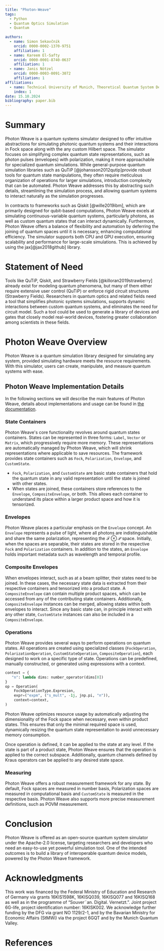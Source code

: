 ```yaml
---
title: "Photon-Weave"
tags:
  - Python
  - Quantum Optics Simulation
  - Quantum
  
authors:
  - name: Simon Sekavčnik
    orcid: 0000-0002-1370-9751
    affiliation: 1
  - name: Kareem El-Safty
    orcid: 0000-0001-8740-0637
    affiliation: 1
  - name: Janis Nötzel
    orcid: 0000-0003-0091-3072
    affiliation: 1
affiliations:
  - name: Technical University of Munich, Theoretical Quantum System Design, Munich, Germany
    index: 1
date: 15.10.2024
bibliography: paper.bib
---
```


# Summary
Photon Weave is a quantum systems simulator designed to offer intuitive abstractions for simulating photonic quantum systems and their interactions in Fock space along with the any custom Hilbert space. The simulator focuses on simplifying complex quantum state representations, such as photon pulses (envelopes) with polarization, making it more approachable for specialized quantum simulations. While general-purpose quantum simulation libraries such as QuTiP [@johansson2012qutip]provide robust tools for quantum state manipulations, they often require meticulous organization of operations for larger simulations, introduction complexity that can be automated. Photon Weave addresses this by abstracting such details, streamlining the simulation process, and allowing quantum systems to interact naturally as the simulation progresses.

In contracts to frameworks such as Qiskit [@wille2019ibm], which are primarily designed for qubit-based computations, Photon Weave excels at simulating continuous-variable quantum systems, particularly photons, as well as custom quantum states that can interact dynamically. Furthermore, Photon Weave offers a balance of flexibility and automation by deferring the joining of quantum spaces until it is necessary, enhancing computational efficiency. The simulator supports both CPU and GPU execution, ensuring scalability and performance for large-scale simulations. This is achieved by using the jax[@jax2018github] library.

# Statement of Need
Tools like QuTiP, Qiskit, and Strawberry Fields [@killoran2019strawberry] already exist for modeling quantum phenomena, but many of them either require extensive user control (QuTiP) or enforce rigid circuit structures (Strawberry Fields). Researchers in quantum optics and related fields need a tool that simplifies photonic systems simulations, supports dynamic interactions between custom quantum systems, and eliminates the need for circuit model. Such a tool could be used to generate a library of devices and gates that closely model real-world devices, fostering greater collaboration among scientists in these fields.

# Photon Weave Overview
Photon Weave is a quantum simulation library designed for simulating any system, provided simulating hardware meets the resource requirements. With this simulator, users can create, manipulate, and measure quantum systems with ease.

## Photon Weave Implementation Details
In the following sections we will describe the main features of Photon Weave, details about implementations and usage can be found in [the documentation](https://photon-weave.readthedocs.io).

### State Containers
Photon Weave's core functionality revolves around quantum states containers. States can be represented in three forms: `Label`, `Vector` or `Matrix`, which progressively require more memory. These representations are automatically managed by Photon Weave, which will shrink representations where applicable to save resources. The framework provides state containers such as `Fock`, `Polarization`, `Envelope`, and `CustomState`.
- `Fock`, `Polarization`, and `CustomState` are basic state containers that hold the quantum state in any valid representation until the state is joined with other states.
- When states are joined, these containers store references to the `Envelope`, `CompositeEnvelope`, or both. This allows each container to understand its place within a larger product space and how it is tensorized.

### Envelopes
Photon Weave places a particular emphasis on the `Envelope` concept. An `Envelope` represents a pulse of light, where all photons are indistinguishable and share the same polarization, representing the $\mathcal{F}\otimes\mathcal{P}$ space. Initially, when the spaces are separable, their states are stored in the respective `Fock` and `Polarization` containers. In addition to the states, an `Envelope` holds important metadata such as wavelength and temporal profile.


### Composite Envelopes
When envelopes interact, such as at a beam splitter, their states need to be joined. In these cases, the necessary state data is extracted from their respective containers and tensorized into a product state. A `CompositeEnvelope` can contain multiple product spaces, which can be accessed from any of the contributing state containers. Additionally, `CompositeEnvelope` instances can be merged, allowing states within both envelopes to interact. Since any basic state can, in principle interact with any other state, `CustomState` instances can also be included in a `CompositeEnvelope`.

### Operations
Photon Weave provides several ways to perform operations on quantum states. All operations are created using specialized classes (`FockOperation`, `PolarizationOperation`, `CustomStateOperation`, `CompositeOperation`), each designed to work on a specific type of state. Operations can be predefined, manually constructed, or generated using expressions with a context.

```python
context = {
   "n": lambda dims: number_operator(dims[0])
}
op = Operation(
    FockOperationType.Expresion,
    expr=("expm", ("s_mult", -1j, jnp.pi, "n")),
    context=context,
)
```
Photon Weave optimizes resource usage by automatically adjusting the dimensionality of the Fock space when necessary, even within product states. This ensures that only the minimal required space is used, dynamically resizing the quantum state representation to avoid unnecessary memory consumption.

Once operation is defined, it can be applied to the state at any level. If the state is part of a product state, Photon Weave ensures that the operation is applied to the correct subspace. Additionally, quantum channels defined by Kraus operators can be applied to any desired state space.

### Measuring
Photon Weave offers a robust measurement framework for any state. By default, Fock spaces are measured in number basis, Polarization spaces are measured in computational basis and `CustomState` is measured in the respective basis. Photon Weave also supports more precise measurement definitions, such as POVM measurement.

# Conclusion
Photon Weave is offered as an open-source quantum system simulator under the Apache-2.0 license, targeting researchers and developers who need an easy-to-use yet powerful simulation tool. One of the intended outcomes is to build a library of interoperable quantum device models, powered by the Photon Weave framework.

# Acknowledgments
This work was financed by the Federal Ministry of Education and Research of Germany via grants 16KIS1598K,
16KISQ039, 16KISQ077 and 16KISQ168 as well as in the programme of “Souver¨an. Digital. Vernetzt.”.
Joint project 6G-life, project identification number: 16KISK002. We acknowledge further funding by the
DFG via grant NO 1129/2-1, and by the Bavarian Ministry for Economic Affairs (StMWi) via the project
6GQT and by the Munich Quantum Valley.

# References

